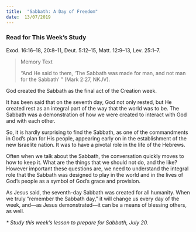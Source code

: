 ```yaml
---
title:  "Sabbath: A Day of Freedom"
date:  13/07/2019
---
```


### Read for This Week’s Study
Exod. 16:16–18, 20:8–11, Deut. 5:12–15, Matt. 12:9–13, Lev. 25:1–7.

> <p>Memory Text</p>
> “And He said to them, ‘The Sabbath was made for man, and not man for the Sabbath’ ” (Mark 2:27, NKJV).

God created the Sabbath as the final act of the Creation week.

It has been said that on the seventh day, God not only rested, but He created rest as an integral part of the way that the world was to be. The Sabbath was a demonstration of how we were created to interact with God and with each other.

So, it is hardly surprising to find the Sabbath, as one of the commandments in God’s plan for His people, appearing early on in the establishment of the new Israelite nation. It was to have a pivotal role in the life of the Hebrews.

Often when we talk about the Sabbath, the conversation quickly moves to how to keep it. What are the things that we should not do, and the like? However important these questions are, we need to understand the integral role that the Sabbath was designed to play in the world and in the lives of God’s people as a symbol of God’s grace and provision.

As Jesus said, the seventh-day Sabbath was created for all humanity. When we truly “remember the Sabbath day,” it will change us every day of the week, and—as Jesus demonstrated—it can be a means of blessing others, as well.

_* Study this week’s lesson to prepare for Sabbath, July 20._